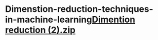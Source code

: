 # Dimenstion-reduction-techniques-in-machine-learning[Dimention reduction (2).zip](https://github.com/Haimanot-Dubale/Dimenstion-reduction-techniques-in-machine-learning/files/7844110/Dimention.reduction.2.zip)
